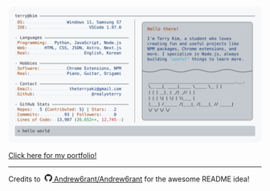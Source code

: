 <a href="https://realyoterry.vercel.app">
  <picture>
    <source media="(prefers-color-scheme: dark)" srcset="https://raw.githubusercontent.com/realyoterry/realyoterry/main/dark_mode.svg">
    <img alt="Terry Kim's GitHub Profile README" src="https://raw.githubusercontent.com/realyoterry/realyoterry/main/light_mode.svg">
  </picture>
</a>

[Click here for my portfolio!](https://realyoterry.vercel.app)

---

<div align="left">Credits to‎ ‎ <a href="https://github.com"><picture>
    <source media="(prefers-color-scheme: dark)" srcset="https://raw.githubusercontent.com/realyoterry/realyoterry/main/public/github-dark.svg">
    <img width="15px" alt="GitHub Logo" src="https://raw.githubusercontent.com/realyoterry/realyoterry/main/public/github.svg">
  </picture></a> <a href="https://github.com/Andrew6rant/Andrew6rant">Andrew6rant/Andrew6rant</a> for the awesome README idea!</div>
